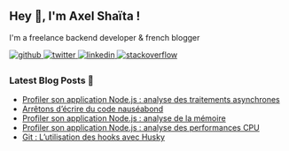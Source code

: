 ## Hey 👋, I'm Axel Shaïta !  

I'm a freelance backend developer & french blogger

<a href="https://github.com/arkerone" target="_blank">
<img src=https://img.shields.io/badge/github-%2324292e.svg?&style=for-the-badge&logo=github&logoColor=white alt=github style="margin-bottom: 5px;" />
</a>
<a href="https://twitter.com/arkerone" target="_blank">
<img src=https://img.shields.io/badge/twitter-%2300acee.svg?&style=for-the-badge&logo=twitter&logoColor=white alt=twitter style="margin-bottom: 5px;" />
</a>
<a href="https://linkedin.com/in/axelshaita" target="_blank">
<img src=https://img.shields.io/badge/linkedin-%231E77B5.svg?&style=for-the-badge&logo=linkedin&logoColor=white alt=linkedin style="margin-bottom: 5px;" />
</a>
<a href="https://stackoverflow.com/users/1292075" target="_blank">
<img src=https://img.shields.io/badge/stackoverflow-%23F28032.svg?&style=for-the-badge&logo=stackoverflow&logoColor=white alt=stackoverflow style="margin-bottom: 5px;" />
</a>  
    

### Latest Blog Posts 📩
<!-- BLOG-POST-LIST:START -->
- [Profiler son application Node.js : analyse des traitements asynchrones](https://www.codeheroes.fr/2020/12/09/profiler-son-application-node-js-analyse-des-traitements-asynchrones/?utm_source=rss&utm_medium=rss&utm_campaign=profiler-son-application-node-js-analyse-des-traitements-asynchrones)
- [Arrêtons d’écrire du code nauséabond](https://www.codeheroes.fr/2020/11/16/arretons-decrire-du-code-nauseabond/?utm_source=rss&utm_medium=rss&utm_campaign=arretons-decrire-du-code-nauseabond)
- [Profiler son application Node.js : analyse de la mémoire](https://www.codeheroes.fr/2020/11/09/profiler-son-application-node-js-analyse-de-la-memoire/?utm_source=rss&utm_medium=rss&utm_campaign=profiler-son-application-node-js-analyse-de-la-memoire)
- [Profiler son application Node.js : analyse des performances CPU](https://www.codeheroes.fr/2020/10/02/profiler-son-application-node-js-analyse-des-performances-cpu/?utm_source=rss&utm_medium=rss&utm_campaign=profiler-son-application-node-js-analyse-des-performances-cpu)
- [Git : L’utilisation des hooks avec Husky](https://www.codeheroes.fr/2020/07/27/git-lutilisation-des-hooks-avec-husky/?utm_source=rss&utm_medium=rss&utm_campaign=git-lutilisation-des-hooks-avec-husky)
<!-- BLOG-POST-LIST:END -->
<br />
